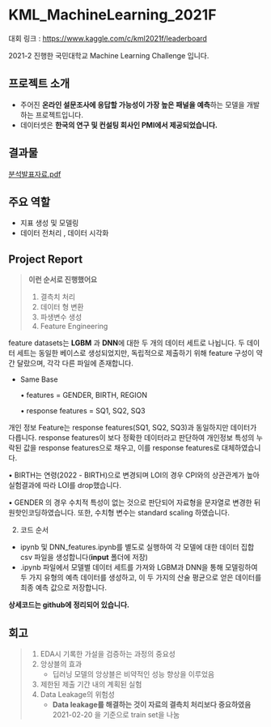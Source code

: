 # KML_MachineLearning_2021F

대회 링크 : https://www.kaggle.com/c/kml2021f/leaderboard

2021-2 진행한 국민대학교 Machine Learning Challenge 입니다. 
## 프로젝트 소개

- 주어진 **온라인 설문조사에 응답할 가능성이 가장 높은 패널을 예측**하는 모델을 개발하는 프로젝트입니다.
- 데이터셋은 **한국의 연구 및 컨설팅 회사인 PMI에서 제공되었습니다.**

## 결과물

[분석발표자료.pdf](https://s3-us-west-2.amazonaws.com/secure.notion-static.com/1b6f4f3c-4ab9-41df-af34-211fac8bf645/%E1%84%87%E1%85%AE%E1%86%AB%E1%84%89%E1%85%A5%E1%86%A8%E1%84%87%E1%85%A1%E1%86%AF%E1%84%91%E1%85%AD%E1%84%8C%E1%85%A1%E1%84%85%E1%85%AD.pdf)

## 주요 역할

- 지표 생성 및 모델링
- 데이터 전처리 , 데이터 시각화


## Project Report

> **이런 순서로 진행했어요**
> 
> 1. 결측치 처리
> 2. 데이터 형 변환
> 3. 파생변수 생성
> 4. Feature Engineering

feature datasets는 **LGBM** 과 **DNN**에 대한 두 개의 데이터 세트로 나뉩니다.
두 데이터 세트는 동일한 베이스로 생성되었지만, 독립적으로 제출하기 위해 feature 구성이 약간 달랐으며, 각각 다른 파일에 존재합니다.

- Same Base
    
    • features = GENDER, BIRTH, REGION
    
    • response features = SQ1, SQ2, SQ3

개인 정보 Feature는 response features(SQ1, SQ2, SQ3)과 동일하지만 데이터가 다릅니다. response features이 보다 정확한 데이터라고 판단하여 개인정보 특성의 누락된 값을 response features으로 채우고, 이를 response features로 대체하였습니다.

• BIRTH는 연령(2022 - BIRTH)으로 변경되며 LOI의 경우 CPI와의 상관관계가 높아 실험결과에 따라 LOI를 drop했습니다.

• GENDER 의 경우 수치적 특성이 없는 것으로 판단되어 자료형을 문자열로 변경한 뒤 원핫인코딩하였습니다. 또한, 수치형 변수는 standard scaling 하였습니다. 


2. 코드 순서


- ipynb 및 DNN_features.ipynb를 별도로 실행하여 각 모델에 대한 데이터 집합 csv 파일을 생성합니다(**input** 폴더에 저장)
- .ipynb 파일에서 모델별 데이터 세트를 가져와 LGBM과 DNN을 통해 모델링하여 두 가지 유형의 예측 데이터를 생성하고, 이 두 가지의 산술 평균으로 얻은 데이터를 최종 예측 값으로 저장합니다.

**상세코드는 github에 정리되어 있습니다.**



## **회고**


> 1. EDA시 기록한 가설을 검증하는 과정의 중요성
> 2. 앙상블의 효과
>     - 딥러닝 모델의 앙상블은 비약적인 성능 향상을 이루었음
> 3. 제한된 제출 기간 내의 계획된 실험
> 4. Data Leakage의 위험성
>     - **Data leakage를 해결하는 것이 자료의 결측치 처리보다 중요하였음**
>     2021-02-20 을 기준으로 train set을 나눔
 
